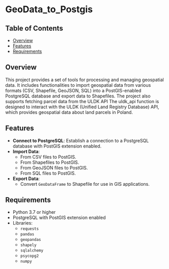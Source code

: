 # GeoData_to_Postgis

## Table of Contents
- [Overview](#overview)
- [Features](#features)
- [Requirements](#requirements)

## Overview

This project provides a set of tools for processing and managing geospatial data. It includes functionalities to import geospatial data from various formats (CSV, Shapefile, GeoJSON, SQL) into a PostGIS-enabled PostgreSQL database and export data to Shapefiles. The project also supports fetching parcel data from the ULDK API The uldk_api function is designed to interact with the ULDK (Unified Land Registry Database) API, which provides geospatial data about land parcels in Poland.


## Features

- **Connect to PostgreSQL**: Establish a connection to a PostgreSQL database with PostGIS extension enabled.
- **Import Data**:
  - From CSV files to PostGIS.
  - From Shapefiles to PostGIS.
  - From GeoJSON files to PostGIS.
  - From SQL files to PostGIS.
- **Export Data**:
  - Convert `GeoDataFrame` to Shapefile for use in GIS applications.

## Requirements

- Python 3.7 or higher
- PostgreSQL with PostGIS extension enabled
- Libraries:
  - `requests`
  - `pandas`
  - `geopandas`
  - `shapely`
  - `sqlalchemy`
  - `psycopg2`
  - `numpy`




